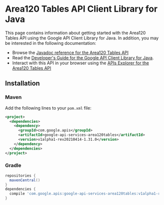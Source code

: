 # Area120 Tables API Client Library for Java



This page contains information about getting started with the Area120 Tables API
using the Google API Client Library for Java. In addition, you may be interested
in the following documentation:

* Browse the [Javadoc reference for the Area120 Tables API][javadoc]
* Read the [Developer's Guide for the Google API Client Library for Java][google-api-client].
* Interact with this API in your browser using the [APIs Explorer for the Area120 Tables API][api-explorer]

## Installation

### Maven

Add the following lines to your `pom.xml` file:

```xml
<project>
  <dependencies>
    <dependency>
      <groupId>com.google.apis</groupId>
      <artifactId>google-api-services-area120tables</artifactId>
      <version>v1alpha1-rev20210414-1.31.0</version>
    </dependency>
  </dependencies>
</project>
```

### Gradle

```gradle
repositories {
  mavenCentral()
}
dependencies {
  compile 'com.google.apis:google-api-services-area120tables:v1alpha1-rev20210414-1.31.0'
}
```

[javadoc]: https://googleapis.dev/java/google-api-services-area120tables/latest/index.html
[google-api-client]: https://github.com/googleapis/google-api-java-client/
[api-explorer]: https://developers.google.com/apis-explorer/#p/area120tables/v1/
